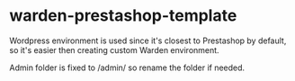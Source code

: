 # warden-prestashop-template

Wordpress environment is used since it's closest to Prestashop by default,
so it's easier then creating custom Warden environment.

Admin folder is fixed to /admin/ so rename the folder if needed.


